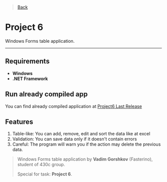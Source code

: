 > [Back](../README.md)
# Project 6

Windows Forms table application.

---


## Requirements

* **Windows**
* **.NET Framework**

## Run already compiled app

You can find already compiled application at
[Project6 Last Release](../../../releases/tag/project-6-v1)

## Features

1. Table-like: You can add, remove, edit and sort the data like at excel
2. Validation: You can save data only if it doesn't contain errors
3. Careful: The program will warn you if the action may delete the previous data.

> Windows Forms table application by **Vadim Gorshkov** (Fasterino), student of 430c group.
>
> Special for task: **Project 6**.